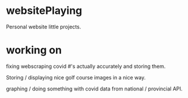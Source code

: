# websitePlaying
Personal website little projects.

# working on 

fixing webscraping covid #'s actually accurately and storing them.

Storing / displaying nice golf course images in a nice way.

graphing / doing something with covid data from national / provincial API.

